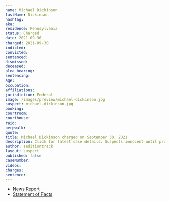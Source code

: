 ```yaml
---
name: Michael Dickinson
lastName: Dickinson
hashtag:
aka:
residence: Pennsylvania
status: Charged
date: 2021-09-30
charged: 2021-09-30
indicted:
convicted:
sentenced:
dismissed:
deceased:
plea_hearing:
sentencing:
age:
occupation:
affiliations:
jurisdiction: Federal
image: /images/preview/michael-dickinson.jpg
suspect: michael-dickinson.jpg
booking:
courtroom:
courthouse:
raid:
perpwalk:
quote:
title: Michael Dickinson charged on September 30, 2021
description: Click for latest case details. Suspects innocent until proven guilty.
author: seditiontrack
layout: suspect
published: false
caseNumber:
videos:
charges:
sentence:
---
```


- [News Report]()
- [Statement of Facts](https://extremism.gwu.edu/sites/g/files/zaxdzs2191/f/Michael%20Dickinson%20Statement%20of%20Facts.pdf)
